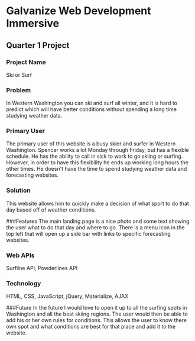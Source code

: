 # Galvanize Web Development Immersive
## Quarter 1 Project

### Project Name
Ski or Surf

### Problem
In Western Washington you can ski and surf all winter, and it is hard to predict which will have better conditions without spending a long time studying weather data.

### Primary User
The primary user of this website is a busy skier and surfer in Western Washington. Spencer works a lot Monday through Friday, but has a flexible schedule. He has the ability to call in sick to work to go skiing or surfing. However, in order to have this flexibility he ends up working long hours the other times. He doesn't have the time to spend studying weather data and forecasting websites.

### Solution
This website allows him to quickly make a decision of what sport to do that day based off of weather conditions.

###Features
The main landing page is a nice photo and some text showing the user what to do that day and where to go. There is a menu icon in the top left that will open up a side bar with links to specific forecasting websites.

### Web APIs
Surfline API, Powderlines API

### Technology
HTML, CSS, JavaScript, jQuery, Materialize, AJAX

###Future
In the future I would love to open it up to all the surfing spots in Washington and all the best skiing regions. The user would then be able to add his or her own rules for conditions. This allows the user to know there own spot and what conditions are best for that place and add it to the website.
